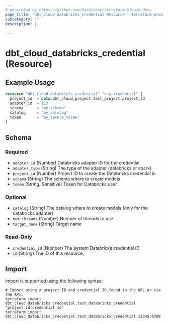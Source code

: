 ```yaml
---
# generated by https://github.com/hashicorp/terraform-plugin-docs
page_title: "dbt_cloud_databricks_credential Resource - terraform-provider-dbt-cloud"
subcategory: ""
description: |-
  
---
```


# dbt_cloud_databricks_credential (Resource)



## Example Usage

```terraform
resource "dbt_cloud_databricks_credential" "new_credential" {
  project_id  = data.dbt_cloud_project.test_project.project_id
  adapter_id  = 123
  schema      = "my_schema"
  catalog     = "my_catalog"
  token       = "my_secure_token"
}
```

<!-- schema generated by tfplugindocs -->
## Schema

### Required

- `adapter_id` (Number) Databricks adapter ID for the credential
- `adapter_type` (String) The type of the adapter (databricks or spark)
- `project_id` (Number) Project ID to create the Databricks credential in
- `schema` (String) The schema where to create models
- `token` (String, Sensitive) Token for Databricks user

### Optional

- `catalog` (String) The catalog where to create models (only for the databricks adapter)
- `num_threads` (Number) Number of threads to use
- `target_name` (String) Target name

### Read-Only

- `credential_id` (Number) The system Databricks credential ID
- `id` (String) The ID of this resource.

## Import

Import is supported using the following syntax:

```shell
# Import using a project ID and credential ID found in the URL or via the API.
terraform import dbt_cloud_databricks_credential.test_databricks_credential "project_id:credential_id"
terraform import dbt_cloud_databricks_credential.test_databricks_credential 12345:6789
```
